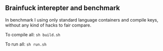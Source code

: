 Brainfuck interepter and benchmark
----------------------------------

In benchmark I using only standard language containers and compile keys, without any kind of hacks to fair compare.

To compile all: `sh build.sh`

To run all: `sh run.sh`
